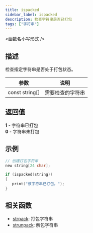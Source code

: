 ```yaml
---
title: ispacked
sidebar_label: ispacked
description: 检查字符串是否已打包
tags: ["字符串"]
---
```


<函数名小写形式 />

## 描述

检查指定字符串是否处于打包状态。

| 参数           | 说明             |
| -------------- | ---------------- |
| const string[] | 需要检查的字符串 |

## 返回值

**1** - 字符串已打包  
**0** - 字符串未打包

## 示例

```c
// 创建打包字符串
new string[24 char];

if (ispacked(string))
{
   print("该字符串已打包。");
}
```

## 相关函数

- [strpack](strpack): 打包字符串
- [strunpack](strunpack): 解包字符串
